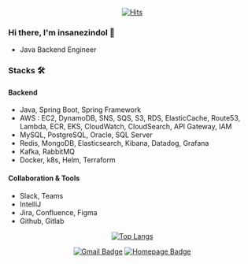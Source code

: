 <div align=center>

[![Hits](https://hits.seeyoufarm.com/api/count/incr/badge.svg?url=https%3A%2F%2Fgithub.com%2Finsanezindol&count_bg=%2379C83D&title_bg=%23525252&icon=spring.svg&icon_color=%2379C83D&title=hits&edge_flat=false)](https://hits.seeyoufarm.com)

</div>

### Hi there, I'm insanezindol 👋
- Java Backend Engineer

### Stacks 🛠
#### Backend
- Java, Spring Boot, Spring Framework
- AWS : EC2, DynamoDB, SNS, SQS, S3, RDS, ElasticCache, Route53, Lambda, ECR, EKS, CloudWatch, CloudSearch, API Gateway, IAM
- MySQL, PostgreSQL, Oracle, SQL Server
- Redis, MongoDB, Elasticsearch, Kibana, Datadog, Grafana
- Kafka, RabbitMQ
- Docker, k8s, Helm, Terraform

#### Collaboration & Tools
- Slack, Teams
- IntelliJ
- Jira, Confluence, Figma
- Github, Gitlab

<div align=center>

[![Top Langs](https://github-readme-stats.vercel.app/api/top-langs/?username=insanezindol&layout=compact&hide=javascript)](https://github.com/anuraghazra/github-readme-stats)

[![Gmail Badge](https://img.shields.io/badge/-Gmail-d14836?style=flat-square&logo=Gmail&logoColor=white&link=mailto:leejinhyung90@gmail.com)](mailto:leejinhyung90@gmail.com)
[![Homepage Badge](https://img.shields.io/badge/-Homepage-brightgreen?style=flat-square&logo=Google-Chrome&logoColor=white&link=https://velog.io/@insanezindol)](https://velog.io/@insanezindol)

</div>
